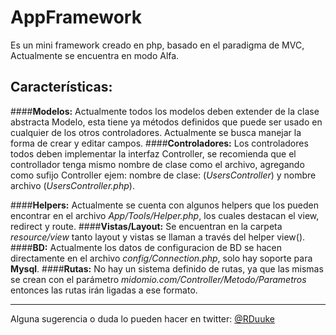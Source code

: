 **AppFramework**
============
Es un mini framework creado en php, basado en el paradigma de MVC, Actualmente se encuentra en modo Alfa.

Características:
--------
####**Modelos:**
Actualmente todos los modelos deben extender de la clase abstracta Modelo, esta tiene ya métodos definidos que puede ser usado en cualquier de los otros controladores. Actualmente se busca manejar la forma de crear y editar campos.
####**Controladores:**
Los controladores todos deben implementar la interfaz Controller, se recomienda que el controllador tenga mismo nombre de clase como el archivo, agregando como sufijo Controller ejem: nombre de clase: (*UsersController*) y nombre archivo (*UsersController.php*).

####**Helpers:**
Actualmente se cuenta con algunos helpers que los pueden encontrar en el archivo *App/Tools/Helper.php*, los cuales destacan el view, redirect y route. 
####**Vistas/Layout:**
Se encuentran en la carpeta *resource/view* tanto layout y vistas se llaman a través del helper view().
####**BD:**
Actualmente los datos de configuracion de BD se hacen directamente en el archivo *config/Connection.php*, solo hay soporte para **Mysql**.
####**Rutas:**
No hay un sistema definido de rutas, ya que las mismas se crean con el parámetro *midomio.com/Controller/Metodo/Parametros* entonces las rutas irán ligadas a ese formato.
______
Alguna sugerencia o duda lo pueden hacer en  twitter: [@RDuuke](http://www.twitter.com/rduuke)
